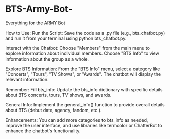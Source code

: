 # BTS-Army-Bot-
Everything for the ARMY Bot

How to Use:
Run the Script: Save the code as a .py file (e.g., bts_chatbot.py) and run it from your terminal using python bts_chatbot.py.

Interact with the Chatbot:
Choose "Members" from the main menu to explore information about individual members.
Choose "BTS Info" to view information about the group as a whole.

Explore BTS Information:
From the "BTS Info" menu, select a category like "Concerts", "Tours", "TV Shows", or "Awards".
The chatbot will display the relevant information.

Remember:
Fill bts_info: Update the bts_info dictionary with specific details about BTS concerts, tours, TV shows, and awards.

General Info: Implement the general_info() function to provide overall details about BTS (debut date, agency, fandom, etc.).

Enhancements: You can add more categories to bts_info as needed, improve the user interface, and use libraries like termcolor or ChatterBot to enhance the chatbot's functionality.
